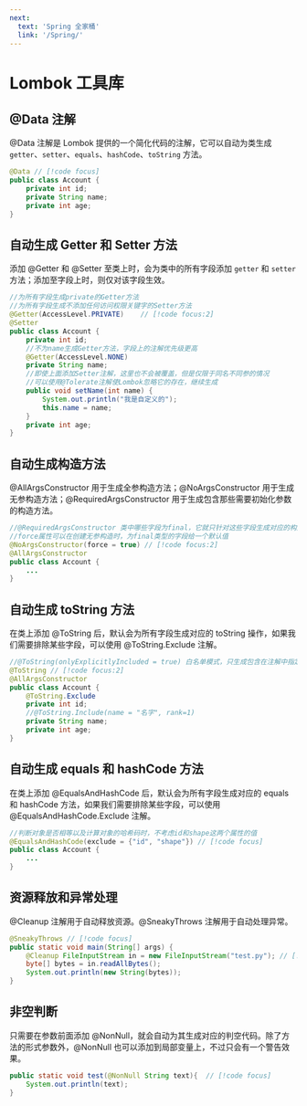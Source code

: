 ```yaml
---
next:
  text: 'Spring 全家桶'
  link: '/Spring/'
---
```


# Lombok 工具库

## @Data 注解

@Data 注解是 Lombok 提供的一个简化代码的注解，它可以自动为类生成 `getter`、`setter`、`equals`、`hashCode`、`toString` 方法。

```java
@Data // [!code focus]
public class Account {
    private int id;
    private String name;
    private int age;
}
```

## 自动生成 Getter 和 Setter 方法

添加 @Getter 和 @Setter 至类上时，会为类中的所有字段添加 `getter` 和 `setter` 方法；添加至字段上时，则仅对该字段生效。

```java
//为所有字段生成private的Getter方法
//为所有字段生成不添加任何访问权限关键字的Setter方法
@Getter(AccessLevel.PRIVATE)    // [!code focus:2]
@Setter
public class Account {
    private int id;
    //不为name生成Getter方法，字段上的注解优先级更高
    @Getter(AccessLevel.NONE)
    private String name;
    //即使上面添加Setter注解，这里也不会被覆盖，但是仅限于同名不同参的情况
    //可以使用@Tolerate注解使Lombok忽略它的存在，继续生成
    public void setName(int name) {
        System.out.println("我是自定义的");
        this.name = name;
    }
    private int age;
}
```

## 自动生成构造方法

@AllArgsConstructor 用于生成全参构造方法；@NoArgsConstructor 用于生成无参构造方法；@RequiredArgsConstructor 用于生成包含那些需要初始化参数的构造方法。

```java
//@RequiredArgsConstructor 类中哪些字段为final，它就只针对这些字段生成对应的构造方法
//force属性可以在创建无参构造时，为final类型的字段给一个默认值
@NoArgsConstructor(force = true) // [!code focus:2]
@AllArgsConstructor
public class Account {
    ...
}
```

## 自动生成 toString 方法

在类上添加 @ToString 后，默认会为所有字段生成对应的 toString 操作，如果我们需要排除某些字段，可以使用 @ToString.Exclude 注解。

```java
//@ToString(onlyExplicitlyIncluded = true) 白名单模式，只生成包含在注解中指定的字段
@ToString // [!code focus:2]
@AllArgsConstructor
public class Account {
    @ToString.Exclude
    private int id;
    //@ToString.Include(name = "名字", rank=1)
    private String name;
    private int age;
}
```

## 自动生成 equals 和 hashCode 方法

在类上添加 @EqualsAndHashCode 后，默认会为所有字段生成对应的 equals 和 hashCode 方法，如果我们需要排除某些字段，可以使用 @EqualsAndHashCode.Exclude 注解。

```java
//判断对象是否相等以及计算对象的哈希码时，不考虑id和shape这两个属性的值
@EqualsAndHashCode(exclude = {"id", "shape"}) // [!code focus]
public class Account {
    ...
}
```

## 资源释放和异常处理

@Cleanup 注解用于自动释放资源。@SneakyThrows 注解用于自动处理异常。

```java
@SneakyThrows // [!code focus]
public static void main(String[] args) {
    @Cleanup FileInputStream in = new FileInputStream("test.py"); // [!code focus]
    byte[] bytes = in.readAllBytes();
    System.out.println(new String(bytes));
}
```

## 非空判断

只需要在参数前面添加 @NonNull，就会自动为其生成对应的判空代码。除了方法的形式参数外，@NonNull 也可以添加到局部变量上，不过只会有一个警告效果。

```java
public static void test(@NonNull String text){  // [!code focus]
    System.out.println(text);
}
```